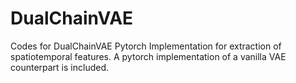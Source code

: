 # DualChainVAE
Codes for DualChainVAE Pytorch Implementation for extraction of spatiotemporal features. A pytorch implementation of a vanilla VAE counterpart is included.
